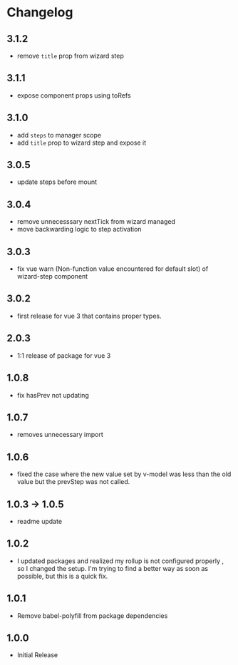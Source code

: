 # Changelog

## 3.1.2

- remove `title` prop from wizard step

## 3.1.1

- expose component props using toRefs

## 3.1.0

- add `steps` to manager scope
- add `title` prop to wizard step and expose it

## 3.0.5

- update steps before mount

## 3.0.4

- remove unnecesssary nextTick from wizard managed
- move backwarding logic to step activation

## 3.0.3

- fix vue warn (Non-function value encountered for default slot) of wizard-step component

## 3.0.2

- first release for vue 3 that contains proper types.

## 2.0.3

- 1:1 release of package for vue 3

## 1.0.8

- fix hasPrev not updating
  
## 1.0.7

- removes unnecessary import

## 1.0.6

- fixed the case where the new value set by v-model was less than the old value but the prevStep was not called.

## 1.0.3 -> 1.0.5

- readme update

## 1.0.2

- I updated packages and realized my rollup is not configured properly , so I changed the setup.
I'm trying to find a better way as soon as possible, but this is a quick fix.

## 1.0.1

- Remove babel-polyfill from package dependencies

## 1.0.0

- Initial Release
